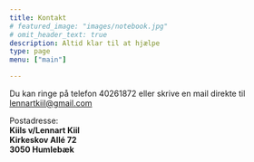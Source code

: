 ```yaml
---
title: Kontakt
# featured_image: "images/notebook.jpg"
# omit_header_text: true
description: Altid klar til at hjælpe
type: page
menu: ["main"]

---
```



Du kan ringe på telefon 40261872 eller skrive en mail direkte til lennartkiil@gmail.com


Postadresse:  
**Kiils v/Lennart Kiil    
Kirkeskov Allé 72    
3050 Humlebæk**


